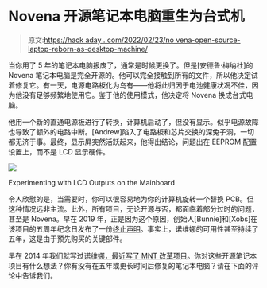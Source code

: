 # Novena 开源笔记本电脑重生为台式机

> 原文:[https://hack aday . com/2022/02/23/no vena-open-source-laptop-reborn-as-desktop-machine/](https://hackaday.com/2022/02/23/novena-open-source-laptop-reborn-as-desktop-machine/)

当你用了 5 年的笔记本电脑报废了，通常是时候更换了。但是[安德鲁·梅纳杜]的 Novena 笔记本电脑是完全开源的。他可以完全接触到所有的文件，所以他决定试着修复它。有一天，电源电路板化为乌有——他将此归因于电池健康状况不佳，因为他没有足够频繁地使用它。鉴于他的使用模式，他决定将 Novena 换成台式电脑。

他用一个新的直通电源板进行了转换，计算机启动了，但没有显示。似乎电源故障也导致了额外的电路中断。[Andrew]陷入了电路板和芯片交换的深兔子洞，一切都无济于事。最终，显示屏突然活跃起来，他得出结论，问题出在 EEPROM 配置设置上，而不是 LCD 显示硬件。

![](../Images/16d3ac9770d46bcafd676013e7543735.png)

Experimenting with LCD Outputs on the Mainboard

令人欣慰的是，当需要时，你可以很容易地为你的计算机旋转一个替换 PCB。但这种情况远非主流。此外，所有项目，无论开源与否，都面临着部分过时的问题，甚至是 Novena。早在 2019 年，正是因为这个原因，创始人[Bunnie]和[Xobs]在该项目的五周年纪念日发布了一份[终止声明](https://www.crowdsupply.com/sutajio-kosagi/novena/updates/novena-five-year-anniversary)。事实上，诺维娜的可用性甚至持续了五年，这是由于预先购买的关键部件。

早在 2014 年我们就写过[诺维娜，最近](https://hackaday.com/2014/04/02/bunnie-launches-the-novena-open-laptop/)[写了 MNT 改革项目](https://hackaday.com/2021/08/26/hands-on-mnt-reforms-the-laptop/)。你对这些开源笔记本项目有什么想法？你有没有在五年或更长时间后修复的笔记本电脑？请在下面的评论中告诉我们。